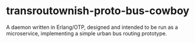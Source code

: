 # transroutownish-proto-bus-cowboy
A daemon written in Erlang/OTP, designed and intended to be run as a microservice, implementing a simple urban bus routing prototype.
